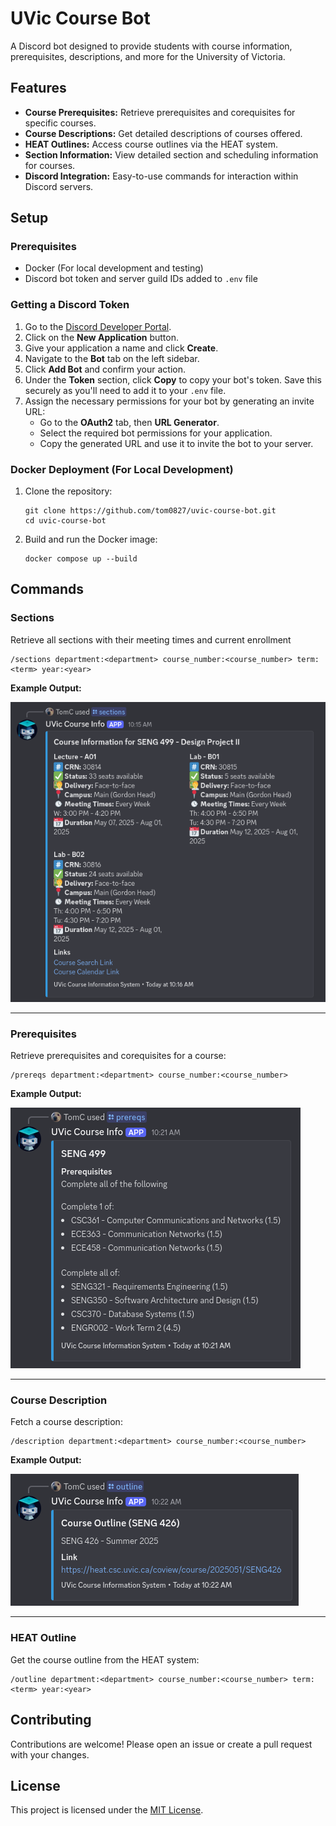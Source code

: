 # UVic Course Bot

A Discord bot designed to provide students with course information, prerequisites, descriptions, and more for the University of Victoria.

## Features

- **Course Prerequisites:** Retrieve prerequisites and corequisites for specific courses.
- **Course Descriptions:** Get detailed descriptions of courses offered.
- **HEAT Outlines:** Access course outlines via the HEAT system.
- **Section Information:** View detailed section and scheduling information for courses.
- **Discord Integration:** Easy-to-use commands for interaction within Discord servers.

## Setup

### Prerequisites

- Docker (For local development and testing)
- Discord bot token and server guild IDs added to `.env` file

### Getting a Discord Token

1. Go to the [Discord Developer Portal](https://discord.com/developers/applications).
2. Click on the **New Application** button.
3. Give your application a name and click **Create**.
4. Navigate to the **Bot** tab on the left sidebar.
5. Click **Add Bot** and confirm your action.
6. Under the **Token** section, click **Copy** to copy your bot's token. Save this securely as you'll need to add it to your `.env` file.
7. Assign the necessary permissions for your bot by generating an invite URL:
    - Go to the **OAuth2** tab, then **URL Generator**.
    - Select the required bot permissions for your application.
    - Copy the generated URL and use it to invite the bot to your server.

### Docker Deployment (For Local Development)

1. Clone the repository:
   ```
   git clone https://github.com/tom0827/uvic-course-bot.git
   cd uvic-course-bot
   ```

2. Build and run the Docker image:
   ```
   docker compose up --build
   ```

## Commands

### Sections
Retrieve all sections with their meeting times and current enrollment
```
/sections department:<department> course_number:<course_number> term:<term> year:<year>
```

**Example Output:**

![Sections Example](/assets/sections.png)

---

### Prerequisites
Retrieve prerequisites and corequisites for a course:
```
/prereqs department:<department> course_number:<course_number>
```

**Example Output:**

![Prerequisites Example](/assets/prereqs.png)

---

### Course Description
Fetch a course description:
```
/description department:<department> course_number:<course_number>
```

**Example Output:**

![Outline Example](/assets/outline.png)

---

### HEAT Outline
Get the course outline from the HEAT system:
```
/outline department:<department> course_number:<course_number> term:<term> year:<year>
```

## Contributing

Contributions are welcome! Please open an issue or create a pull request with your changes.

## License

This project is licensed under the [MIT License](LICENSE).